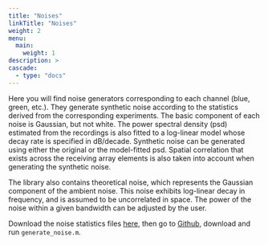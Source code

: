 ```yaml
---
title: "Noises"
linkTitle: "Noises"
weight: 2
menu:
  main:
    weight: 1
description: >
cascade:
  - type: "docs"
---
```


Here you will find noise generators corresponding to each channel (blue, green, etc.). They generate synthetic noise according to the statistics derived from the corresponding experiments. The basic component of each noise is Gaussian, but not white. The power spectral density (psd) estimated from the recordings is also fitted to a log-linear model whose decay rate is specified in dB/decade. Synthetic noise can be generated using either the original or the model-fitted psd. Spatial correlation that exists across the receiving array elements is also taken into account when generating the synthetic noise.  

The library also contains theoretical noise, which represents the Gaussian component of the ambient noise. This noise exhibits log-linear decay in frequency, and is assumed to be uncorrelated in space. The power of the noise within a given bandwidth can be adjusted by the user.

Download the noise statistics files [here](), then go to [Github](), download and run `generate_noise.m`.


